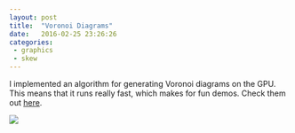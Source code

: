 ```yaml
---
layout: post
title:  "Voronoi Diagrams"
date:   2016-02-25 23:26:26
categories:
 - graphics
 - skew
---
```


I implemented an algorithm for generating Voronoi diagrams on the GPU. This means that it runs really fast, which makes for fun demos. Check them out <a href="http://www.rykap.com/gpu-voronoi" target="blank_">here</a>.

<img src="http://rykap.com/images/voronoi.png" />
